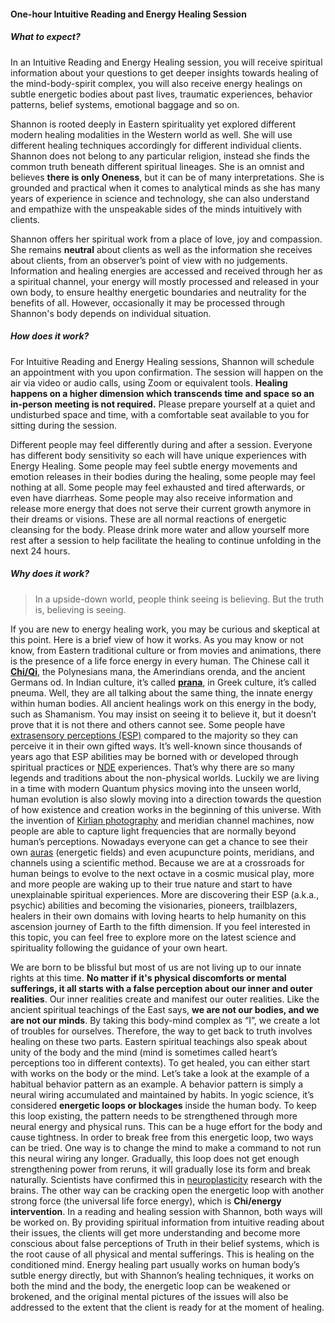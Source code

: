 #### One-hour Intuitive Reading and Energy Healing Session

##### What to expect?

In an Intuitive Reading and Energy Healing session, you will receive spiritual information about your questions to get deeper insights towards healing of the mind-body-spirit complex, you will also receive energy healings on subtle energetic bodies about past lives, traumatic experiences, behavior patterns, belief systems, emotional baggage and so on.

Shannon is rooted deeply in Eastern spirituality yet explored different modern healing modalities in the Western world as well. She will use different healing techniques accordingly for different individual clients. Shannon does not belong to any particular religion, instead she finds the common truth beneath different spiritual lineages. She is an omnist and believes **there is only Oneness**, but it can be of many interpretations. She is grounded and practical when it comes to analytical minds as she has many years of experience in science and technology, she can also understand and empathize with the unspeakable sides of the minds intuitively with clients.

Shannon offers her spiritual work from a place of love, joy and compassion. She remains **neutral** about clients as well as the information she receives about clients, from an observer’s point of view with no judgements. Information and healing energies are accessed and received through her as a spiritual channel, your energy will mostly processed and released in your own body, to ensure healthy energetic boundaries and neutrality for the benefits of all. However, occasionally it may be processed through Shannon's body depends on individual situation.

##### How does it work?

For Intuitive Reading and Energy Healing sessions, Shannon will schedule an appointment with you upon confirmation. The session will happen on the air via video or audio calls, using Zoom or equivalent tools.  **Healing happens on a higher dimension which transcends time and space so an in-person meeting is not required.**
Please prepare yourself at a quiet and undisturbed space and time, with a comfortable seat available to you for sitting during the session.

Different people may feel differently during and after a session. Everyone has different body sensitivity so each will have unique experiences with Energy Healing. Some people may feel subtle energy movements and emotion releases in their bodies during the healing, some people may feel nothing at all. Some people may feel exhausted and tired afterwards, or even have diarrheas. Some people may also receive information and release more energy that does not serve their current growth anymore in their dreams or visions. These are all normal reactions of energetic cleansing for the body. Please drink more water and allow yourself more rest after a session to help facilitate the healing to continue unfolding in the next 24 hours.

##### Why does it work?

>In a upside-down world, people think seeing is believing.
But the truth is, believing is seeing.

If you are new to energy healing work, you may be curious and skeptical at this point. Here is a brief view of how it works. As you may know or not know, from Eastern traditional culture or from movies and animations, there is the presence of a life force energy in every human. The Chinese call it **[Chi/Qi](https://en.wikipedia.org/wiki/Qi)**, the Polynesians mana, the Amerindians orenda, and the ancient Germans od. In Indian culture, it’s called **[prana](https://en.wikipedia.org/wiki/Prana)**, in Greek culture, it’s called pneuma. Well, they are all talking about the same thing, the innate energy within human bodies. All ancient healings work on this energy in the body, such as Shamanism. You may insist on seeing it to believe it, but it doesn’t prove that it is not there and others cannot see. Some people have [extrasensory perceptions (ESP)](https://en.wikipedia.org/wiki/Extrasensory_perception) compared to the majority so they can perceive it in their own gifted ways. It’s well-known since thousands of years ago that ESP abilities may be borned with or developed through spiritual practices or [NDE](https://en.wikipedia.org/wiki/Near-death_experience) experiences. That’s why there are so many legends and traditions about the non-physical worlds. Luckily we are living in a time with modern Quantum physics moving into the unseen world, human evolution is also slowly moving into a direction towards the question of how existence and creation works in the beginning of this universe. With the invention of [Kirlian photography](https://en.wikipedia.org/wiki/Kirlian_photography) and meridian channel machines, now people are able to capture light frequencies that are normally beyond human’s perceptions. Nowadays everyone can get a chance to see their own [auras](https://en.wikipedia.org/wiki/Aura_(paranormal)) (energetic fields) and even acupuncture points, meridians, and channels using a scientific method. Because we are at a crossroads for human beings to evolve to the next octave in a cosmic musical play, more and more people are waking up to their true nature and start to have unexplainable spiritual experiences. More are discovering their ESP (a.k.a., psychic) abilities and becoming the visionaries, pioneers, trailblazers, healers in their own domains with loving hearts to help humanity on this ascension journey of Earth to the fifth dimension. If you feel interested in this topic, you can feel free to explore more on the latest science and spirituality following the guidance of your own heart.

We are born to be blissful but most of us are not living up to our innate rights at this time. **No matter if it's physical discomforts or mental sufferings, it all starts with a false perception about our inner and outer realities**. Our inner realities create and manifest our outer realities. Like the ancient spiritual teachings of the East says, **we are not our bodies, and we are not our minds**. By taking this body-mind complex as “I”, we create a lot of troubles for ourselves. Therefore, the way to get back to truth involves healing on these two parts. Eastern spiritual teachings also speak about unity of the body and the mind (mind is sometimes called heart’s perceptions too in different contexts). To get healed, you can either start with works on the body or the mind. Let’s take a look at the example of a habitual behavior pattern as an example. A behavior pattern is simply a neural wiring accumulated and maintained by habits. In yogic science, it’s considered **energetic loops or blockages** inside the human body. To keep this loop existing, the pattern needs to be strengthened through more neural energy and physical runs. This can be a huge effort for the body and cause tightness. In order to break free from this energetic loop, two ways can be tried. One way is to change the mind to make a command to not run this neural wiring any longer. Gradually, this loop does not get enough strengthening power from reruns, it will gradually lose its form and break naturally. Scientists have confirmed this in [neuroplasticity](https://en.wikipedia.org/wiki/Neuroplasticity) research with the brains. The other way can be cracking open the energetic loop with another strong force (the universal life force energy), which is **Chi/energy intervention**. In a reading and healing session with Shannon, both ways will be worked on. By providing spiritual information from intuitive reading about their issues, the clients will get more understanding and become more conscious about false perceptions of Truth in their belief systems, which is the root cause of all physical and mental sufferings. This is healing on the conditioned mind. Energy healing part usually works on human body’s sutble energy directly, but with Shannon’s healing techniques, it works on both the mind and the body, the energetic loop can be weakened or brokened, and the original mental pictures of the issues will also be addressed to the extent that the client is ready for at the moment of healing.
